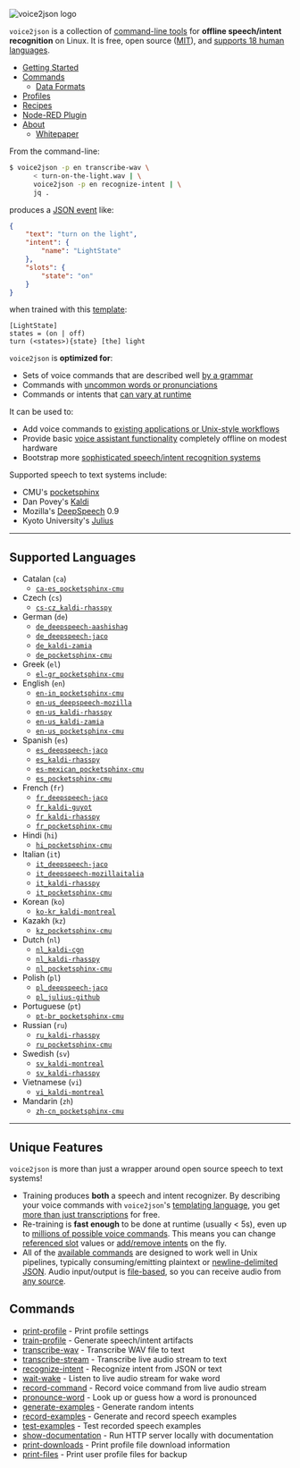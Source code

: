 ![voice2json logo](docs/img/voice2json.svg)

`voice2json` is a collection of [command-line tools](https://voice2json.org/commands.html) for <strong>offline speech/intent recognition</strong> on Linux. It is free, open source ([MIT](https://opensource.org/licenses/MIT)), and [supports 18 human languages](#supported-languages). 

* [Getting Started](https://voice2json.org/#getting-started)
* [Commands](https://voice2json.org/commands.html)
    * [Data Formats](https://voice2json.org/formats.html)
* [Profiles](https://github.com/synesthesiam/voice2json-profiles)
* [Recipes](https://voice2json.org/recipes.html)
* [Node-RED Plugin](https://github.com/johanneskropf/node-red-contrib-voice2json)
* [About](https://voice2json.org/about.html)
    * [Whitepaper](https://voice2json.org/whitepaper.html)

From the command-line:

```bash
$ voice2json -p en transcribe-wav \
      < turn-on-the-light.wav | \
      voice2json -p en recognize-intent | \
      jq .
```

produces a [JSON event](https://voice2json.org/formats.html) like:

```json
{
    "text": "turn on the light",
    "intent": {
        "name": "LightState"
    },
    "slots": {
        "state": "on"
    }
}
```

when trained with this [template](https://voice2json.org/sentences.html):

```
[LightState]
states = (on | off)
turn (<states>){state} [the] light
```

`voice2json` is <strong>optimized for</strong>:

* Sets of voice commands that are described well [by a grammar](https://voice2json.org/sentences.html)
* Commands with [uncommon words or pronunciations](https://voice2json.org/commands.html#pronounce-word)
* Commands or intents that [can vary at runtime](#unique-features)

It can be used to:

* Add voice commands to [existing applications or Unix-style workflows](https://voice2json.org/recipes.html#create-an-mqtt-transcription-service)
* Provide basic [voice assistant functionality](https://voice2json.org/recipes.html#set-and-run-timers) completely offline on modest hardware
* Bootstrap more [sophisticated speech/intent recognition systems](https://voice2json.org/recipes.html#train-a-rasa-nlu-bot)

Supported speech to text systems include:

* CMU's [pocketsphinx](https://github.com/cmusphinx/pocketsphinx)
* Dan Povey's [Kaldi](https://kaldi-asr.org)
* Mozilla's [DeepSpeech](https://github.com/mozilla/DeepSpeech) 0.9
* Kyoto University's [Julius](https://github.com/julius-speech/julius)

---

## Supported Languages

* Catalan (`ca`)
    * [`ca-es_pocketsphinx-cmu`](https://github.com/synesthesiam/ca-es_pocketsphinx-cmu)
* Czech (`cs`)
    * [`cs-cz_kaldi-rhasspy`](https://github.com/rhasspy/cs_kaldi-rhasspy)
* German (`de`)
    * [`de_deepspeech-aashishag`](https://github.com/synesthesiam/de_deepspeech-aashishag)
    * [`de_deepspeech-jaco`](https://github.com/rhasspy/de_deepspeech-jaco)
    * [`de_kaldi-zamia`](https://github.com/synesthesiam/de_kaldi-zamia)
    * [`de_pocketsphinx-cmu`](https://github.com/synesthesiam/de_pocketsphinx-cmu)
* Greek (`el`)
    * [`el-gr_pocketsphinx-cmu`](https://github.com/synesthesiam/el-gr_pocketsphinx-cmu)
* English (`en`)
    * [`en-in_pocketsphinx-cmu`](https://github.com/synesthesiam/en-in_pocketsphinx-cmu)
    * [`en-us_deepspeech-mozilla`](https://github.com/synesthesiam/en-us_deepspeech-mozilla)
    * [`en-us_kaldi-rhasspy`](https://github.com/rhasspy/en-us_kaldi-rhasspy)
    * [`en-us_kaldi-zamia`](https://github.com/synesthesiam/en-us_kaldi-zamia)
    * [`en-us_pocketsphinx-cmu`](https://github.com/synesthesiam/en-us_pocketsphinx-cmu)
* Spanish (`es`)
    * [`es_deepspeech-jaco`](https://github.com/rhasspy/es_deepspeech-jaco)
    * [`es_kaldi-rhasspy`](https://github.com/rhasspy/es_kaldi-rhasspy)
    * [`es-mexican_pocketsphinx-cmu`](https://github.com/synesthesiam/es-mexican_pocketsphinx-cmu)
    * [`es_pocketsphinx-cmu`](https://github.com/synesthesiam/es_pocketsphinx-cmu)
* French (`fr`)
    * [`fr_deepspeech-jaco`](https://github.com/rhasspy/fr_deepspeech-jaco)
    * [`fr_kaldi-guyot`](https://github.com/synesthesiam/fr_kaldi-guyot)
    * [`fr_kaldi-rhasspy`](https://github.com/rhasspy/fr_kaldi-rhasspy)
    * [`fr_pocketsphinx-cmu`](https://github.com/synesthesiam/fr_pocketsphinx-cmu)
* Hindi (`hi`)
    * [`hi_pocketsphinx-cmu`](https://github.com/synesthesiam/hi_pocketsphinx-cmu)
* Italian (`it`)
    * [`it_deepspeech-jaco`](https://github.com/rhasspy/it_deepspeech-jaco)
    * [`it_deepspeech-mozillaitalia`](https://github.com/rhasspy/it_deepspeech-mozillaitalia)
    * [`it_kaldi-rhasspy`](https://github.com/rhasspy/it_kaldi-rhasspy)
    * [`it_pocketsphinx-cmu`](https://github.com/synesthesiam/it_pocketsphinx-cmu)
* Korean (`ko`)
    * [`ko-kr_kaldi-montreal`](https://github.com/synesthesiam/ko-kr_kaldi-montreal)
* Kazakh (`kz`)
    * [`kz_pocketsphinx-cmu`](https://github.com/synesthesiam/kz_pocketsphinx-cmu)
* Dutch (`nl`)
    * [`nl_kaldi-cgn`](https://github.com/synesthesiam/nl_kaldi-cgn)
    * [`nl_kaldi-rhasspy`](https://github.com/rhasspy/nl_kaldi-rhasspy)
    * [`nl_pocketsphinx-cmu`](https://github.com/synesthesiam/nl_pocketsphinx-cmu)
* Polish (`pl`)
    * [`pl_deepspeech-jaco`](https://github.com/rhasspy/pl_deepspeech-jaco)
    * [`pl_julius-github`](https://github.com/synesthesiam/pl_julius-github)
* Portuguese (`pt`)
    * [`pt-br_pocketsphinx-cmu`](https://github.com/synesthesiam/pt-br_pocketsphinx-cmu)
* Russian (`ru`)
    * [`ru_kaldi-rhasspy`](https://github.com/rhasspy/ru_kaldi-rhasspy)
    * [`ru_pocketsphinx-cmu`](https://github.com/synesthesiam/ru_pocketsphinx-cmu)
* Swedish (`sv`)
    * [`sv_kaldi-montreal`](https://github.com/synesthesiam/sv_kaldi-montreal)
    * [`sv_kaldi-rhasspy`](https://github.com/rhasspy/sv_kaldi-rhasspy)
* Vietnamese (`vi`)
    * [`vi_kaldi-montreal`](https://github.com/synesthesiam/vi_kaldi-montreal)
* Mandarin (`zh`)
    * [`zh-cn_pocketsphinx-cmu`](https://github.com/synesthesiam/zh-cn_pocketsphinx-cmu)

---

## Unique Features

`voice2json` is more than just a wrapper around open source speech to text systems!

* Training produces **both** a speech and intent recognizer. By describing your voice commands with `voice2json`'s [templating language](https://voice2json.org/sentences.html), you get [more than just transcriptions](https://voice2json.org/formats.html#intents) for free.
* Re-training is **fast enough** to be done at runtime (usually < 5s), even up to [millions of possible voice commands](https://voice2json.org/recipes.html#set-and-run-times). This means you can change [referenced slot](https://voice2json.org/sentences.html#slot-references) values or [add/remove intents](https://voice2json.org/commands.html#intent-whitelist) on the fly.
* All of the [available commands](#commands) are designed to work well in Unix pipelines, typically consuming/emitting plaintext or [newline-delimited JSON](http://jsonlines.org). Audio input/output is [file-based](https://voice2json.org/commands.html#audio-sources), so you can receive audio from [any source](https://voice2json.org/recipes.html#stream-microphone-audio-over-a-network).

## Commands

* [print-profile](https://voice2json.org/commands.html#print-profile) - Print profile settings
* [train-profile](https://voice2json.org/commands.html#train-profile) - Generate speech/intent artifacts
* [transcribe-wav](https://voice2json.org/commands.html#transcribe-wav) - Transcribe WAV file to text
* [transcribe-stream](https://voice2json.org/commands.html#transcribe-stream) - Transcribe live audio stream to text
* [recognize-intent](https://voice2json.org/commands.html#recognize-intent) - Recognize intent from JSON or text
* [wait-wake](https://voice2json.org/commands.html#wait-wake) - Listen to live audio stream for wake word
* [record-command](https://voice2json.org/commands.html#record-command) - Record voice command from live audio stream
* [pronounce-word](https://voice2json.org/commands.html#pronounce-word) - Look up or guess how a word is pronounced
* [generate-examples](https://voice2json.org/commands.html#generate-examples) - Generate random intents
* [record-examples](https://voice2json.org/commands.html#record-examples) - Generate and record speech examples
* [test-examples](https://voice2json.org/commands.html#test-examples) - Test recorded speech examples
* [show-documentation](https://voice2json.org/commands.html#show-documentation) - Run HTTP server locally with documentation
* [print-downloads](https://voice2json.org/commands.html#print-downloads) - Print profile file download information
* [print-files](https://voice2json.org/commands.html#print-files) - Print user profile files for backup
